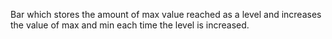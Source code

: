 Bar which stores the amount of max value reached as a level and increases the value of max and min each time the level is increased.